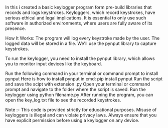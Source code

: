 In this i created a basic keylogger program form pre-build libraries that records and logs keystrokes.
Keyloggers, which record keystrokes, have serious ethical and legal implications. It is essential to only use such software in authorized environments, where users are fully aware of its presence.

How It Works:
The program will log every keystroke made by the user.
The logged data will be stored in a file.
We'll use the pynput library to capture keystrokes.

To run the keylogger, you need to install the pynput library, which allows you to monitor input devices like the keyboard.

Run the following command in your terminal or command prompt to install pynput
Here is how to install pynput in cmd: pip install pynput 
Run the script and save the scipt with extension .py
Open your terminal or command prompt and navigate to the folder where the script is saved.
Run the keylogger using python filename.py
After running the program, you can open the key_log.txt file to see the recorded keystrokes.

Note :- This code is provided strictly for educational purposes. Misuse of keyloggers is illegal and can violate privacy laws. Always ensure that you have explicit permission before using a keylogger on any device.


